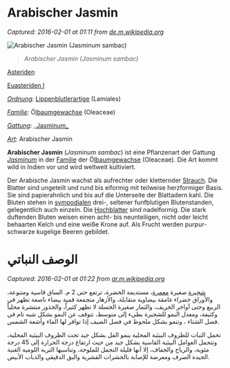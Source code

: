 # Arabischer Jasmin

_Captured: 2016-02-01 at 01:11 from [de.m.wikipedia.org](https://de.m.wikipedia.org/wiki/Arabischer_Jasmin)_

![Arabischer Jasmin \(Jasminum sambac\)](https://upload.wikimedia.org/wikipedia/commons/thumb/7/75/JasminumSambac.jpg/300px-JasminumSambac.jpg)

> _Arabischer Jasmin (Jasminum sambac)_

[Asteriden](https://de.m.wikipedia.org/wiki/Asteriden)

[Euasteriden I](https://de.m.wikipedia.org/wiki/Euasteriden_I)

_[Ordnung](https://de.m.wikipedia.org/wiki/Ordnung_\(Biologie\)):_
[Lippenblutlerartige](https://de.m.wikipedia.org/wiki/Lippenbl%C3%BCtlerartige) (Lamiales)

_[Familie](https://de.m.wikipedia.org/wiki/Familie_\(Biologie\)):_
Ö[lbaumgewachse](https://de.m.wikipedia.org/wiki/%C3%96lbaumgew%C3%A4chse) (Oleaceae)

_[Gattung](https://de.m.wikipedia.org/wiki/Gattung_\(Biologie\)):_
_[Jasminum_](https://de.m.wikipedia.org/wiki/Jasminum)

_[Art](https://de.m.wikipedia.org/wiki/Art_\(Biologie\)):_
Arabischer Jasmin

**Arabischer Jasmin** (_Jasminum sambac_) ist eine Pflanzenart der Gattung _[Jasminum](https://de.m.wikipedia.org/wiki/Jasminum)_ in der [Familie](https://de.m.wikipedia.org/wiki/Familie_\(Biologie\)) der Ö[lbaumgewachse](https://de.m.wikipedia.org/wiki/%C3%96lbaumgew%C3%A4chse) (Oleaceae). Die Art kommt wild in Indien vor und wird weltweit kultiviert.

Der Arabische Jasmin wachst als aufrechter oder kletternder [Strauch](https://de.m.wikipedia.org/wiki/Strauch). Die Blatter sind ungeteilt und rund bis eiformig mit teilweise herzformiger Basis. Sie sind papierahnlich und bis auf die Unterseite der Blattadern kahl. Die Bluten stehen in [sympodialen](https://de.m.wikipedia.org/wiki/Sympodium) drei-, seltener funfblutigen Blutenstanden, gelegentlich auch einzeln. Die [Hochblatter](https://de.m.wikipedia.org/wiki/Hochblatt) sind nadelformig. Die stark duftenden Bluten weisen einen acht- bis neunteiligen, nicht oder leicht behaarten Kelch und eine weiße Krone auf. Als Frucht werden purpur-schwarze kugelige Beeren gebildet.

# الوصف النباتي

_Captured: 2016-02-01 at 01:22 from [ar.m.wikipedia.org](https://ar.m.wikipedia.org/wiki/%D9%81%D9%84)_

[شجيرة](https://ar.m.wikipedia.org/wiki/%D8%B4%D8%AC%D9%8A%D8%B1%D8%A9) صغيرة [معمرة](https://ar.m.wikipedia.org/wiki/%D9%86%D8%A8%D8%A7%D8%AA_%D9%85%D8%B9%D9%85%D8%B1)، مستديمة الخضرة، ترتفع حتى 2 م. الساق قاسية ومتنوعة، والأوراق خضراء غامقة بيضاوية متقابلة، والأزهار متجمعة قمية بيضاء ناصعة تظهر في الربيع وحتى آواخر الخريف، والثمار صغيرة الحسلة لا تظهر كثيراً، والجذور منتشرة محلياً وكثيفة، ومعدل النمو للشجيرة بطيء إلى متوسط، تتوقف عن النمو بشكل شبه تام في فصل الشتاء ، وتنمو بشكل ملحوظ في فصل الصيف إذا توافر لها الماء وأشعة الشمس.

تحمل النبات للظروف البيئية المحلية ينمو الفل بشكل جيد تحت الظروف البيئية المحلية، وتتحمل العوامل البيئية القاسية بشكل جيد من حيث ارتفاع درجة الحرارة إلى 45 درجة مئوية، والرياح والجفاف، إلا أنها قليلة التحمل للملوحة، وتناسبها التربة اللومية الغنية الجيدة الصرف ومعرضة للإصابة بالحشرات القشرية والبق الدقيقي والذباب الأبيض.
